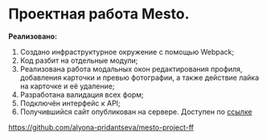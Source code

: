 # Проектная работа Mesto.

**Реализовано:**<br>
1. Cоздано инфраструктурное окружение с помощью Webpack;<br>
2. Код разбит на отдельные модули;<br>
3. Реализована работа модальных окон редактирования профиля, добавления карточки и превью фотографии, а также действие лайка на карточке и её удаление;<br>
4. Разработана валидация всех форм;<br>
5. Подключён интерфейс к API;<br>
6. Получившийся сайт опубликован на сервере. Доступен по [ссылке](https://alyona-pridantseva.github.io/mesto-project-ff/)

https://github.com/alyona-pridantseva/mesto-project-ff